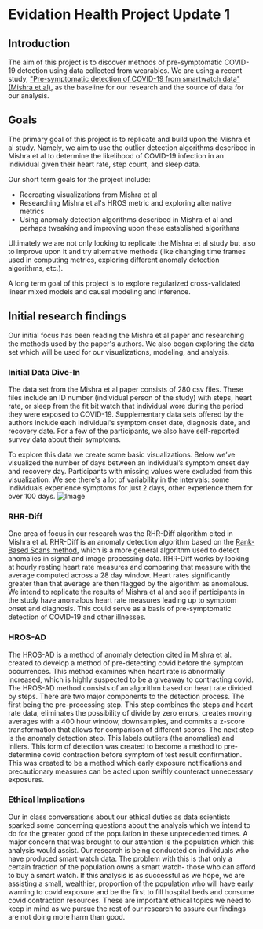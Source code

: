 # Evidation Health Project Update 1
## Introduction
The aim of this project is to discover methods of pre-symptomatic COVID-19 detection using data collected from wearables. We are using a recent study, ["Pre-symptomatic detection of COVID-19 from smartwatch data" (Mishra et al)](https://www.nature.com/articles/s41551-020-00640-6), as the baseline for our research and the source of data for our analysis.

## Goals 
The primary goal of this project is to replicate and build upon the Mishra et al study. Namely, we aim to use the outlier detection algorithms described in Mishra et al to determine the likelihood of COVID-19 infection in an individual given their heart rate, step count, and sleep data.

Our short term goals for the project include:
* Recreating visualizations from Mishra et al
* Researching Mishra et al's HROS metric and exploring alternative metrics
* Using anomaly detection algorithms described in Mishra et al and perhaps tweaking and improving upon these established algorithms

Ultimately we are not only looking to replicate the Mishra et al study but also to improve upon it and try alternative methods (like changing time frames used in computing metrics, exploring different anomaly detection algorithms, etc.). 

A long term goal of this project is to explore regularized cross-validated linear mixed models and causal modeling and inference.

## Initial research findings
Our initial focus has been reading the Mishra et al paper and researching the methods used by the paper's authors. We also began exploring the data set which will be used for our visualizations, modeling, and analysis.

### Initial Data Dive-In 
The data set from the Mishra et al paper consists of 280 csv files. These files include an ID number (individual person of the study) with steps, heart rate, or sleep from the fit bit watch that individual wore during the period they were exposed to COVID-19. Supplementary data sets offered by the authors include each individual's symptom onset date, diagnosis date, and recovery date. For a few of the participants, we also have self-reported survey data about their symptoms.

To explore this data we create some basic visualizations. Below we’ve visualized the number of days between an individual’s symptom onset day and recovery day. Participants with missing values were excluded from this visualization. We see there's a lot of variability in the intervals: some individuals experience symptoms for just 2 days, other experience them for over 100 days.
![Image](symptom_date_aligned.png)

### RHR-Diff
One area of focus in our research was the RHR-Diff algorithm cited in Mishra et al. RHR-Diff is an anomaly detection algorithm based on the [Rank-Based Scans method](https://www.tandfonline.com/doi/abs/10.1080/01621459.2017.1286240?journalCode=uasa20), which is a more general algorithm used to detect anomalies in signal and image processing data. RHR-Diff works by looking at hourly resting heart rate measures and comparing that measure with the average computed across a 28 day window. Heart rates significantly greater than that average are then flagged by the algorithm as anomalous. We intend to replicate the results of Mishra et al and see if participants in the study have anomalous heart rate measures leading up to symptom onset and diagnosis. This could serve as a basis of pre-symptomatic detection of COVID-19 and other illnesses.

### HROS-AD

The HROS-AD is a method of anomaly detection cited in Mishra et al. created to develop a method of pre-detecting covid before the symptom occurrences. This method examines when heart rate is abnormally increased, which is highly suspected to be a giveaway to contracting covid. The HROS-AD method consists of an algorithm based on heart rate divided by steps. There are two major components to the detection process. The first being the pre-processing step.  This step combines the steps and heart rate data, eliminates the possibility of divide by zero errors, creates moving averages with a 400 hour window, downsamples, and commits a z-score transformation that allows for comparison of different scores. The next step is the anomaly detection step. This labels outliers (the anomalies) and inliers. This form of detection was created to become a method to pre-determine covid contraction before symptom of test result confirmation. This was created to be a method which early exposure notifications and precautionary measures can be acted upon swiftly counteract unnecessary exposures. 

### Ethical Implications 
Our in class conversations about our ethical duties as data scientists sparked some concerning questions about the analysis which we intend to do for the greater good of the population in these unprecedented times. A major concern that was brought to our attention is the population which this analysis would assist. Our research is being conducted on individuals who have produced smart watch data. The problem with this is that only a certain fraction of the population owns a smart watch- those who can afford to buy a smart watch. If this analysis is as successful as we hope, we are assisting a small, wealthier, proportion of the population who will have early warning to covid exposure and be the first to fill hospital beds and consume covid contraction resources. These are important ethical topics we need to keep in mind as we pursue the rest of our research to assure our findings are not doing more harm than good. 
